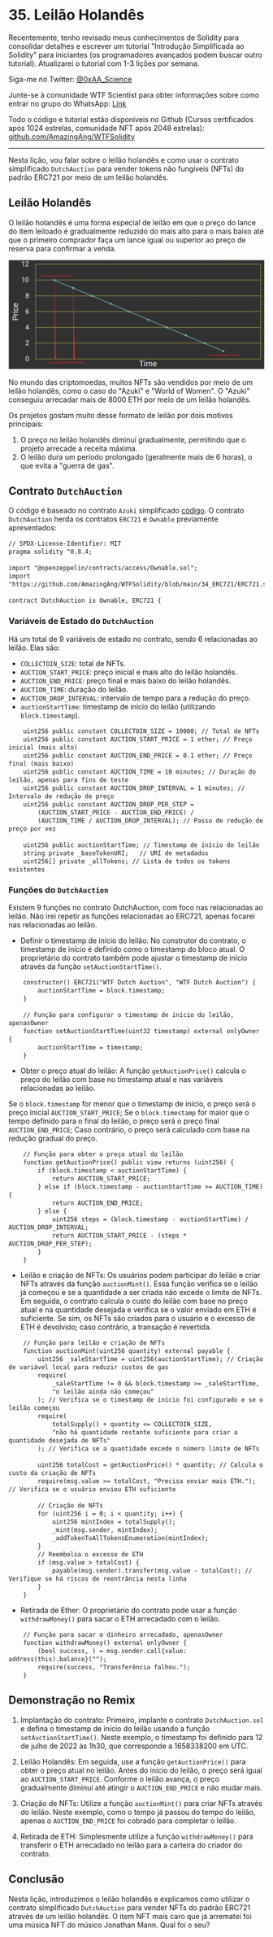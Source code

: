 # 35. Leilão Holandês

Recentemente, tenho revisado meus conhecimentos de Solidity para consolidar detalhes e escrever um tutorial "Introdução Simplificada ao Solidity" para iniciantes (os programadores avançados podem buscar outro tutorial). Atualizarei o tutorial com 1-3 lições por semana.

Siga-me no Twitter: [@0xAA_Science](https://twitter.com/0xAA_Science)

Junte-se à comunidade WTF Scientist para obter informações sobre como entrar no grupo do WhatsApp: [Link](https://discord.gg/5akcruXrsk)

Todo o código e tutorial estão disponíveis no Github (Cursos certificados após 1024 estrelas, comunidade NFT após 2048 estrelas): [github.com/AmazingAng/WTFSolidity](https://github.com/AmazingAng/WTFSolidity)

-----

Nesta lição, vou falar sobre o leilão holandês e como usar o contrato simplificado `DutchAuction` para vender tokens não fungíveis (NFTs) do padrão ERC721 por meio de um leilão holandês.

## Leilão Holandês

O leilão holandês é uma forma especial de leilão em que o preço do lance do item leiloado é gradualmente reduzido do mais alto para o mais baixo até que o primeiro comprador faça um lance igual ou superior ao preço de reserva para confirmar a venda.

![Leilão Holandês](./img/35-1.png)

No mundo das criptomoedas, muitos NFTs são vendidos por meio de um leilão holandês, como o caso do "Azuki" e "World of Women". O "Azuki" conseguiu arrecadar mais de 8000 ETH por meio de um leilão holandês.

Os projetos gostam muito desse formato de leilão por dois motivos principais:

1. O preço no leilão holandês diminui gradualmente, permitindo que o projeto arrecade a receita máxima.
2. O leilão dura um período prolongado (geralmente mais de 6 horas), o que evita a "guerra de gas".

## Contrato `DutchAuction`

O código é baseado no contrato `Azuki` simplificado [código](https://etherscan.io/address/0xed5af388653567af2f388e6224dc7c4b3241c544#code). O contrato `DutchAuction` herda os contratos `ERC721` e `Ownable` previamente apresentados:

```solidity
// SPDX-License-Identifier: MIT
pragma solidity ^0.8.4;

import "@openzeppelin/contracts/access/Ownable.sol";
import "https://github.com/AmazingAng/WTFSolidity/blob/main/34_ERC721/ERC721.sol";

contract DutchAuction is Ownable, ERC721 {
```

### Variáveis de Estado do `DutchAuction`

Há um total de 9 variáveis de estado no contrato, sendo 6 relacionadas ao leilão. Elas são:

- `COLLECTOIN_SIZE`: total de NFTs.
- `AUCTION_START_PRICE`: preço inicial e mais alto do leilão holandês.
- `AUCTION_END_PRICE`: preço final e mais baixo do leilão holandês.
- `AUCTION_TIME`: duração do leilão.
- `AUCTION_DROP_INTERVAL`: intervalo de tempo para a redução do preço.
- `auctionStartTime`: timestamp de início do leilão (utilizando `block.timestamp`).

```solidity
    uint256 public constant COLLECTOIN_SIZE = 10000; // Total de NFTs
    uint256 public constant AUCTION_START_PRICE = 1 ether; // Preço inicial (mais alto)
    uint256 public constant AUCTION_END_PRICE = 0.1 ether; // Preço final (mais baixo)
    uint256 public constant AUCTION_TIME = 10 minutes; // Duração do leilão, apenas para fins de teste
    uint256 public constant AUCTION_DROP_INTERVAL = 1 minutes; // Intervalo de redução de preço
    uint256 public constant AUCTION_DROP_PER_STEP =
        (AUCTION_START_PRICE - AUCTION_END_PRICE) /
        (AUCTION_TIME / AUCTION_DROP_INTERVAL); // Passo de redução de preço por vez
    
    uint256 public auctionStartTime; // Timestamp de início do leilão
    string private _baseTokenURI;   // URI de metadados
    uint256[] private _allTokens; // Lista de todos os tokens existentes
```

### Funções do `DutchAuction`

Existem 9 funções no contrato DutchAuction, com foco nas relacionadas ao leilão. Não irei repetir as funções relacionadas ao ERC721, apenas focarei nas relacionadas ao leilão.

- Definir o timestamp de início do leilão: No construtor do contrato, o timestamp de início é definido como o timestamp do bloco atual. O proprietário do contrato também pode ajustar o timestamp de início através da função `setAuctionStartTime()`.

```solidity
    constructor() ERC721("WTF Dutch Auction", "WTF Dutch Auction") {
        auctionStartTime = block.timestamp;
    }

    // Função para configurar o timestamp de início do leilão, apenasOwner
    function setAuctionStartTime(uint32 timestamp) external onlyOwner {
        auctionStartTime = timestamp;
    }
```

- Obter o preço atual do leilão: A função `getAuctionPrice()` calcula o preço do leilão com base no timestamp atual e nas variáveis relacionadas ao leilão.

Se o `block.timestamp` for menor que o timestamp de início, o preço será o preço inicial `AUCTION_START_PRICE`;
Se o `block.timestamp` for maior que o tempo definido para o final do leilão, o preço será o preço final `AUCTION_END_PRICE`;
Caso contrário, o preço será calculado com base na redução gradual do preço.

```solidity
    // Função para obter o preço atual do leilão
    function getAuctionPrice() public view returns (uint256) {
        if (block.timestamp < auctionStartTime) {
            return AUCTION_START_PRICE;
        } else if (block.timestamp - auctionStartTime >= AUCTION_TIME) {
            return AUCTION_END_PRICE;
        } else {
            uint256 steps = (block.timestamp - auctionStartTime) / AUCTION_DROP_INTERVAL;
            return AUCTION_START_PRICE - (steps * AUCTION_DROP_PER_STEP);
        }
    }
```

- Leilão e criação de NFTs: Os usuários podem participar do leilão e criar NFTs através da função `auctionMint()`. Essa função verifica se o leilão já começou e se a quantidade a ser criada não excede o limite de NFTs. Em seguida, o contrato calcula o custo do leilão com base no preço atual e na quantidade desejada e verifica se o valor enviado em ETH é suficiente. Se sim, os NFTs são criados para o usuário e o excesso de ETH é devolvido; caso contrário, a transação é revertida.

```solidity
    // Função para leilão e criação de NFTs
    function auctionMint(uint256 quantity) external payable {
        uint256 _saleStartTime = uint256(auctionStartTime); // Criação de variável local para reduzir custos de gas
        require(
            _saleStartTime != 0 && block.timestamp >= _saleStartTime,
            "o leilão ainda não começou"
        ); // Verifica se o timestamp de início foi configurado e se o leilão começou
        require(
            totalSupply() + quantity <= COLLECTOIN_SIZE,
            "não há quantidade restante suficiente para criar a quantidade desejada de NFTs"
        ); // Verifica se a quantidade excede o número limite de NFTs

        uint256 totalCost = getAuctionPrice() * quantity; // Calcula o custo da criação de NFTs
        require(msg.value >= totalCost, "Precisa enviar mais ETH."); // Verifica se o usuário enviou ETH suficiente
        
        // Criação de NFTs
        for (uint256 i = 0; i < quantity; i++) {
            uint256 mintIndex = totalSupply();
            _mint(msg.sender, mintIndex);
            _addTokenToAllTokensEnumeration(mintIndex);
        }
        // Reembolsa o excesso de ETH
        if (msg.value > totalCost) {
            payable(msg.sender).transfer(msg.value - totalCost); // Verifique se há riscos de reentrância nesta linha
        }
    }
```

- Retirada de Ether: O proprietário do contrato pode usar a função `withdrawMoney()` para sacar o ETH arrecadado com o leilão.

```solidity
    // Função para sacar o dinheiro arrecadado, apenasOwner
    function withdrawMoney() external onlyOwner {
        (bool success, ) = msg.sender.call{value: address(this).balance}("");
        require(success, "Transferência falhou.");
    }
```

## Demonstração no Remix
1. Implantação do contrato: Primeiro, implante o contrato `DutchAuction.sol` e defina o timestamp de início do leilão usando a função `setAuctionStartTime()`. Neste exemplo, o timestamp foi definido para 12 de julho de 2022 às 1h30, que corresponde a 1658338200 em UTC.

2. Leilão Holandês: Em seguida, use a função `getAuctionPrice()` para obter o preço atual no leilão. Antes do início do leilão, o preço será igual ao `AUCTION_START_PRICE`. Conforme o leilão avança, o preço gradualmente diminui até atingir o `AUCTION_END_PRICE` e não mudar mais.

3. Criação de NFTs: Utilize a função `auctionMint()` para criar NFTs através do leilão. Neste exemplo, como o tempo já passou do tempo do leilão, apenas o `AUCTION_END_PRICE` foi cobrado para completar o leilão.

4. Retirada de ETH: Simplesmente utilize a função `withdrawMoney()` para transferir o ETH arrecadado no leilão para a carteira do criador do contrato.

## Conclusão
Nesta lição, introduzimos o leilão holandês e explicamos como utilizar o contrato simplificado `DutchAuction` para vender NFTs do padrão ERC721 através de um leilão holandês. O item NFT mais caro que já arrematei foi uma música NFT do músico Jonathan Mann. Qual foi o seu?

<!-- This file was translated using AI by repo_ai_translate. For more information, visit https://github.com/marcelojsilva/repo_ai_translate -->